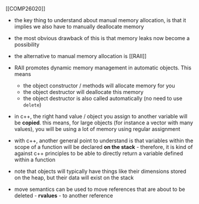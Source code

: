 [[COMP26020]]

- the key thing to understand about manual memory allocation, is that it implies we also have to manually deallocate memory
- the most obvious drawback of this is that memory leaks now become a possibility

- the alternative to manual memory allocation is [[RAII]]
- RAII promotes dynamic memory management in automatic objects. This means
	- the object constructor / methods will allocate memory for you
	- the object destructor will deallocate this memory
	- the object destructor is also called automatically (no need to use `delete`)

- in c++, the right hand value / object you assign to another variable will be **copied**. this means, for large objects (for instance a vector with many values), you will be using a lot of memory using regular assignment

- with c++, another general point to understand is that variables within the scope of a function will be declared **on the stack** - therefore, it is kind of against c++ principles to be able to directly return a variable defined within a function
- note that objects will typically have things like their dimensions stored on the heap, but their data will exist on the stack

- move semantics can be used to move references that are about to be deleted - **rvalues** - to another reference